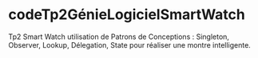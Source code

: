 # codeTp2GénieLogicielSmartWatch
Tp2 Smart Watch utilisation de Patrons de Conceptions : Singleton, Observer, Lookup, Délegation, State pour réaliser une montre intelligente.

